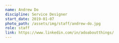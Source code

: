 ```yaml
---
name: Andrew Do
discipline: Service Designer
start_date: 2019-01-07
photo_path: /assets/img/staff/andrew-do.jpg
role: staff
link: https://www.linkedin.com/in/adoaboutthings/
---
```

